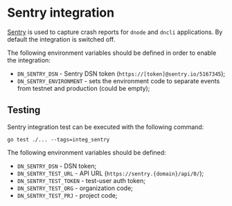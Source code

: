 # Sentry integration

[Sentry](https://sentry.io) is used to capture crash reports for `dnode` and `dncli` applications.
By default the integration is switched off.

The following environment variables should be defined in order to enable the integration:
* `DN_SENTRY_DSN` - Sentry DSN token (`https://[token]@sentry.io/5167345`);
* `DN_SENTRY_ENVIRONMENT` - sets the environment code to separate events from testnet and production (could be empty);

## Testing

Sentry integration test can be executed with the following command:

    go test ./... --tags=integ_sentry

The following environment variables should be defined:
* `DN_SENTRY_DSN` - DSN token;
* `DN_SENTRY_TEST_URL` - API URL (`https://sentry.{domain}/api/0/`);
* `DN_SENTRY_TEST_TOKEN` - test-user auth token;
* `DN_SENTRY_TEST_ORG` - organization code;
* `DN_SENTRY_TEST_PRJ` - project code;
